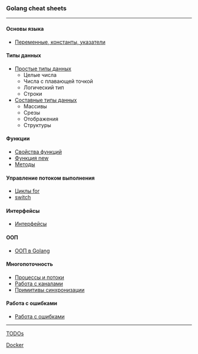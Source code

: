 ### Golang cheat sheets

---

#### Основы языка

* [Переменные, константы, указатели](./vars/README.md)

#### Типы данных

* [Простые типы данных](./datatypes/README_1.md)
    * Целые числа
    * Числа с плавающей точкой
    * Логический тип
    * Строки
* [Составные типы данных](./datatypes/README_2.md)
    * Массивы
    * Срезы
    * Отображения
    * Структуры

#### Функции

* [Свойства функций](./functions/README_1.md)
* [Функция new](./functions/README_2.md)
* [Методы](./functions/README_2.md)

#### Управление потоком выполнения

* [Циклы for](./for-each/README.md)
* [switch](./switch/README.md)

#### Интерфейсы

* [Интерфейсы](./interfaces/README.md)

#### ООП

* [ООП в Golang](./interfaces/README.md)

#### Многопоточность

* [Процессы и потоки](./multithreading/README_1.md)
* [Работа с каналами](./channels/README.md)
* [Примитивы синхронизации](./multithreading/README_2.md)

#### Работа с ошибками

* [Работа с ошибками](./errors/README_1.md)

---

[TODOs](./todo/README.md)

[Docker](./docker/README.md)
